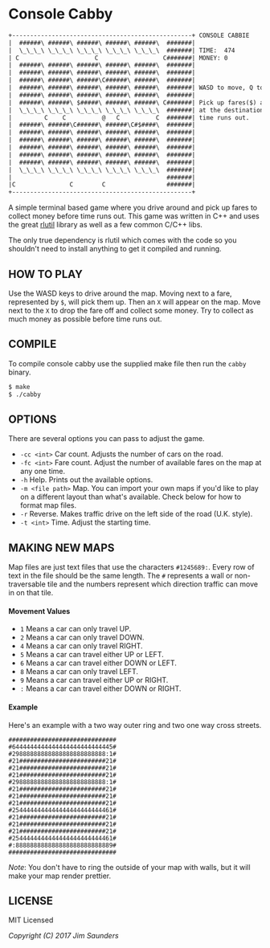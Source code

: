 Console Cabby
=============

```txt
+--------------------------------------------------+ CONSOLE CABBIE
|  ######\ ######\ ######\ ######\ ######\  #######|
|  \_\_\_\ \_\_\_\ \_\_\_\ \_\_\_\ \_\_\_\  #######| TIME:  474
| C                     C                  C#######| MONEY: 0
|  ######\ ######\ ######\ ######\ ######\  #######|
|  ######\ ######\ ######\ ######\ ######\  #######|
|  ######\ ######\ ######\C######\ ######\  #######|
|  ######\ ######\ ######\ ######\ ######\  #######| WASD to move, Q to quit.
|  ######\ ######\ ######\ ######\ ######\  #######|
|  ######\ ######\ $#####\ ######\ ######\ C#######| Pick up fares($) and drop them off
|  \_\_\_\ \_\_\_\ \_\_\_\ \_\_\_\ \_\_\_\  #######| at the destination(X) before
|         C    C          @   C          C  #######| time runs out.
|  ######\ ######\C######\ ######\C#$####\  #######|
|  ######\ ######\ ######\ ######\ ######\  #######|
|  ######\ ######\ ######\ ######\ ######\  #######|
|  ######\ ######\ ######\ ######\ ######\  #######|
|  ######\ ######\ ######\ ######\ ######\  #######|
|  ######\ ######\ ######\ ######\ ######\  #######|
|  \_\_\_\ \_\_\_\ \_\_\_\ \_\_\_\ \_\_\_\  #######|
|                                           #######|
|C               C        C                 #######|
+--------------------------------------------------+
```

A simple terminal based game where you drive around and pick up fares to collect money before time runs out. This game was 
written in C++ and uses the great [rlutil](https://github.com/tapio/rlutil/) library as well as a few common C/C++ libs.

The only true dependency is rlutil which comes with the code so you shouldn't need to install anything to get it compiled 
and running.

## HOW TO PLAY ##
Use the WASD keys to drive around the map. Moving next to a fare, represented by `$`, will pick them up. Then an `X` will appear on the map. Move next to the `X` to drop the fare off and collect some money. Try to collect as much money as possible before time runs out. 

## COMPILE ##
To compile console cabby use the supplied make file then run the `cabby` binary. 

```sh
$ make
$ ./cabby
```

## OPTIONS ##
There are several options you can pass to adjust the game. 

 * `-cc <int>` Car count. Adjusts the number of cars on the road.
 * `-fc <int>` Fare count. Adjust the number of available fares on the map at any one time.
 * `-h` Help. Prints out the available options.
 * `-m <file path>` Map. You can import your own maps if you'd like to play on a different layout than what's available. Check below for how to format map files. 
 * `-r` Reverse. Makes traffic drive on the left side of the road (U.K. style).
 * `-t <int>` Time. Adjust the starting time.
 
## MAKING NEW MAPS ##
Map files are just text files that use the characters `#1245689:`. Every row of text in the file should be the same length. The `#` represents a wall or non-traversable tile and the numbers represent which direction traffic can move in on that tile. 

#### Movement Values ####
 * `1` Means a car can only travel UP.
 * `2` Means a car can only travel DOWN.
 * `4` Means a car can only travel RIGHT.
 * `5` Means a car can travel either UP or LEFT.
 * `6` Means a car can travel either DOWN or LEFT.
 * `8` Means a car can only travel LEFT.
 * `9` Means a car can travel either UP or RIGHT.
 * `:` Means a car can travel either DOWN or RIGHT.
 
#### Example ####
Here's an example with a two way outer ring and two one way cross streets.
```
##############################
#6444444444444444444444444445#
#29888888888888888888888888:1#
#21########################21#
#21########################21#
#21########################21#
#29888888888888888888888888:1#
#21########################21#
#21########################21#
#21########################21#
#2544444444444444444444444461#
#21########################21#
#21########################21#
#21########################21#
#2544444444444444444444444461#
#:888888888888888888888888889#
##############################
```
_Note_: You don't have to ring the outside of your map with walls, but it will make your map render prettier. 


## LICENSE ##
MIT Licensed

_Copyright (C) 2017 Jim Saunders_
